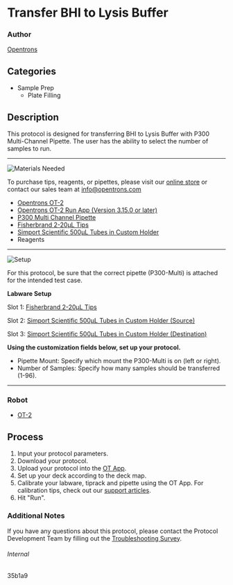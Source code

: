 # Transfer BHI to Lysis Buffer

### Author
[Opentrons](https://opentrons.com/)



## Categories
* Sample Prep
	* Plate Filling


## Description
This protocol is designed for transferring BHI to Lysis Buffer with P300 Multi-Channel Pipette. The user has the ability to select the number of samples to run.

---
![Materials Needed](https://s3.amazonaws.com/opentrons-protocol-library-website/custom-README-images/001-General+Headings/materials.png)

To purchase tips, reagents, or pipettes, please visit our [online store](https://shop.opentrons.com/) or contact our sales team at [info@opentrons.com](mailto:info@opentrons.com)

* [Opentrons OT-2](https://shop.opentrons.com/collections/ot-2-robot/products/ot-2)
* [Opentrons OT-2 Run App (Version 3.15.0 or later)](https://opentrons.com/ot-app/)
* [P300 Multi Channel Pipette](https://shop.opentrons.com/collections/ot-2-robot/products/8-channel-electronic-pipette)
* [Fisherbrand 2-20µL Tips](https://www.fishersci.com/shop/products/fisherbrand-sureone-aerosol-barrier-pipette-tips-14/02707432)
* [Simport Scientific 500µL Tubes in Custom Holder](http://www.simport.com/en/products/173-t100-1.html)
* Reagents



---
![Setup](https://s3.amazonaws.com/opentrons-protocol-library-website/custom-README-images/001-General+Headings/Setup.png)


For this protocol, be sure that the correct pipette (P300-Multi) is attached for the intended test case.

**Labware Setup**

Slot 1: [Fisherbrand 2-20µL Tips](https://www.fishersci.com/shop/products/fisherbrand-sureone-aerosol-barrier-pipette-tips-14/02707432)

Slot 2: [Simport Scientific 500µL Tubes in Custom Holder (Source)](http://www.simport.com/en/products/173-t100-1.html)

Slot 3: [Simport Scientific 500µL Tubes in Custom Holder (Destination)](http://www.simport.com/en/products/173-t100-1.html)

**Using the customization fields below, set up your protocol.**
* Pipette Mount: Specify which mount the P300-Multi is on (left or right).
* Number of Samples: Specify how many samples should be transferred (1-96).

---
### Robot
* [OT-2](https://opentrons.com/ot-2)

## Process

1. Input your protocol parameters.
2. Download your protocol.
3. Upload your protocol into the [OT App](https://opentrons.com/ot-app).
4. Set up your deck according to the deck map.
5. Calibrate your labware, tiprack and pipette using the OT App. For calibration tips, check out our [support articles](https://support.opentrons.com/en/collections/1559720-guide-for-getting-started-with-the-ot-2).
6. Hit "Run".

### Additional Notes
If you have any questions about this protocol, please contact the Protocol Development Team by filling out the [Troubleshooting Survey](https://protocol-troubleshooting.paperform.co/).

###### Internal
35b1a9
